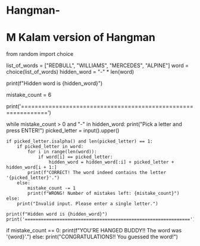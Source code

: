 # Hangman-
# M Kalam version of Hangman


from random import choice

list_of_words = ["REDBULL", "WILLIAMS", "MERCEDES", "ALPINE"]
word = choice(list_of_words)
hidden_word = "-" * len(word)

print(f"Hidden word is {hidden_word}")

mistake_count = 6

print('==============================================================')

while mistake_count > 0 and "-" in hidden_word:
    print("Pick a letter and press ENTER!")
    picked_letter = input().upper()

    if picked_letter.isalpha() and len(picked_letter) == 1:
        if picked_letter in word:
            for i in range(len(word)):
                if word[i] == picked_letter:
                    hidden_word = hidden_word[:i] + picked_letter + hidden_word[i + 1:]
            print(f"CORRECT! The word indeed contains the letter '{picked_letter}'.")
        else:
            mistake_count -= 1
            print(f"WRONG! Number of mistakes left: {mistake_count}")
    else:
        print("Invalid input. Please enter a single letter.")

    print(f"Hidden word is {hidden_word}")
    print('==============================================================')

if mistake_count == 0:
    print(f"YOU'RE HANGED BUDDY!! The word was '{word}'.")
else:
    print("CONGRATULATIONS!! You guessed the word!")
